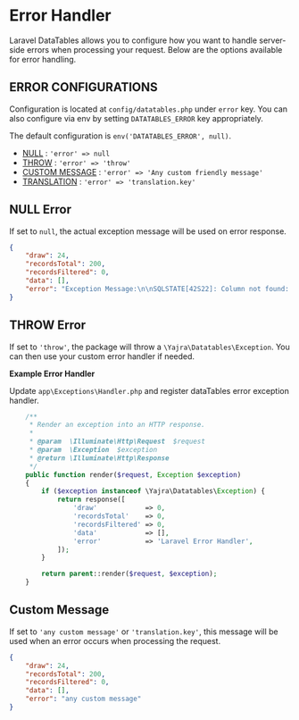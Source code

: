 # Error Handler

Laravel DataTables allows you to configure how you want to handle server-side errors when processing your request. 
Below are the options available for error handling.

## ERROR CONFIGURATIONS
Configuration is located at `config/datatables.php` under `error` key. 
You can also configure via env by setting `DATATABLES_ERROR` key appropriately.

The default configuration is `env('DATATABLES_ERROR', null)`.


- [NULL](#null-error) : `'error' => null`
- [THROW](#throw-error) : `'error' => 'throw'`
- [CUSTOM MESSAGE](#custom-message) : `'error' => 'Any custom friendly message'`
- [TRANSLATION](#custom-message) : `'error' => 'translation.key'`

<a name="null-error"></a>
## NULL Error
If set to `null`, the actual exception message will be used on error response.

```json
{
	"draw": 24,
	"recordsTotal": 200,
	"recordsFiltered": 0,
	"data": [],
	"error": "Exception Message:\n\nSQLSTATE[42S22]: Column not found: 1054 Unknown column 'xxx' in 'order clause' (SQL: select * from `users` where `users`.`deleted_at` is null order by `xxx` asc limit 10 offset 0)"
}
```

<a name="throw-error"></a>
## THROW Error
If set to `'throw'`, the package will throw a `\Yajra\Datatables\Exception`. 
You can then use your custom error handler if needed.

**Example Error Handler**

Update `app\Exceptions\Handler.php` and register dataTables error exception handler.

```php
    /**
     * Render an exception into an HTTP response.
     *
     * @param  \Illuminate\Http\Request  $request
     * @param  \Exception  $exception
     * @return \Illuminate\Http\Response
     */
    public function render($request, Exception $exception)
    {
        if ($exception instanceof \Yajra\Datatables\Exception) {
            return response([
                'draw'            => 0,
                'recordsTotal'    => 0,
                'recordsFiltered' => 0,
                'data'            => [],
                'error'           => 'Laravel Error Handler',
            ]);
        }

        return parent::render($request, $exception);
    }
```

<a name="custom-message"></a>
## Custom Message
If set to `'any custom message'` or `'translation.key'`, this message will be used when an error occurs when processing the request.

```json
{
	"draw": 24,
	"recordsTotal": 200,
	"recordsFiltered": 0,
	"data": [],
	"error": "any custom message"
}
```


